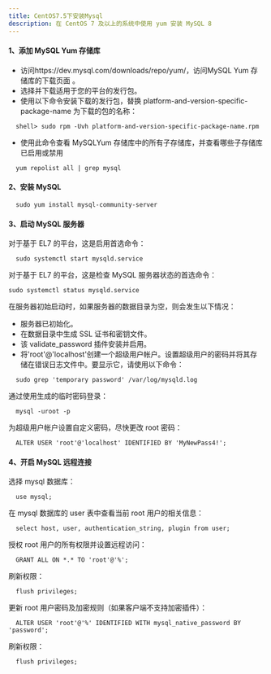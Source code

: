 ```yaml
---
title: CentOS7.5下安装Mysql
description: 在 CentOS 7 及以上的系统中使用 yum 安装 MySQL 8
---
```


#### 1、添加 MySQL Yum 存储库

- 访问https://dev.mysql.com/downloads/repo/yum/，访问MySQL Yum 存储库的下载页面 。
- 选择并下载适用于您的平台的发行包。
- 使用以下命令安装下载的发行包，替换 platform-and-version-specific-package-name 为下载的包的名称：

```
  shell> sudo rpm -Uvh platform-and-version-specific-package-name.rpm
```

- 使用此命令查看 MySQLYum 存储库中的所有子存储库，并查看哪些子存储库已启用或禁用

```
  yum repolist all | grep mysql
```
<!-- more -->
#### 2、安装 MySQL

```
  sudo yum install mysql-community-server
```

#### 3、启动 MySQL 服务器

对于基于 EL7 的平台，这是启用首选命令：

```
  sudo systemctl start mysqld.service
```

对于基于 EL7 的平台，这是检查 MySQL 服务器状态的首选命令：

```
sudo systemctl status mysqld.service
```

在服务器初始启动时，如果服务器的数据目录为空，则会发生以下情况：

- 服务器已初始化。
- 在数据目录中生成 SSL 证书和密钥文件。
- 该 validate_password 插件安装并启用。
- 将'root'@'localhost'创建一个超级用户帐户。设置超级用户的密码并将其存储在错误日志文件中。要显示它，请使用以下命令：

```
  sudo grep 'temporary password' /var/log/mysqld.log
```

通过使用生成的临时密码登录：

```
  mysql -uroot -p
```

为超级用户帐户设置自定义密码，尽快更改 root 密码：

```
  ALTER USER 'root'@'localhost' IDENTIFIED BY 'MyNewPass4!';
```

#### 4、开启 MySQL 远程连接

选择 mysql 数据库：

```
  use mysql;
```

在 mysql 数据库的 user 表中查看当前 root 用户的相关信息：

```
  select host, user, authentication_string, plugin from user;
```

授权 root 用户的所有权限并设置远程访问：

```
  GRANT ALL ON *.* TO 'root'@'%';
```

刷新权限：

```
  flush privileges;
```

更新 root 用户密码及加密规则（如果客户端不支持加密插件）：

```
  ALTER USER 'root'@'%' IDENTIFIED WITH mysql_native_password BY 'password';
```

刷新权限：

```
  flush privileges;
```
